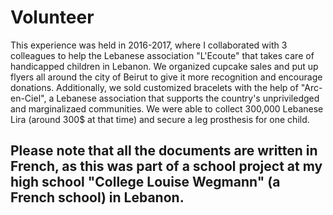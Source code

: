 # Volunteer

This experience was held in 2016-2017, where I collaborated with 3 colleagues to help the Lebanese association "L'Ecoute" that takes care of handicapped children in Lebanon. We organized cupcake sales and put up flyers all around the city of Beirut to give it more recognition and encourage donations. Additionally, we sold customized bracelets with the help of "Arc-en-Ciel", a Lebanese association that supports the country's unpriviledged and marginalizaed communities. We were able to collect 300,000 Lebanese Lira (around 300$ at that time) and secure a leg prosthesis for one child.

## Please note that all the documents are written in French, as this was part of a school project at my high school "College Louise Wegmann" (a French school) in Lebanon.
